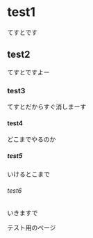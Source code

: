 # test1

てすとです

## test2

てすとですよー

### test3

てすとだからすぐ消しまーす

#### test4

どこまでやるのか

##### test5

いけるとこまで

###### test6

いきますで

テスト用のページ